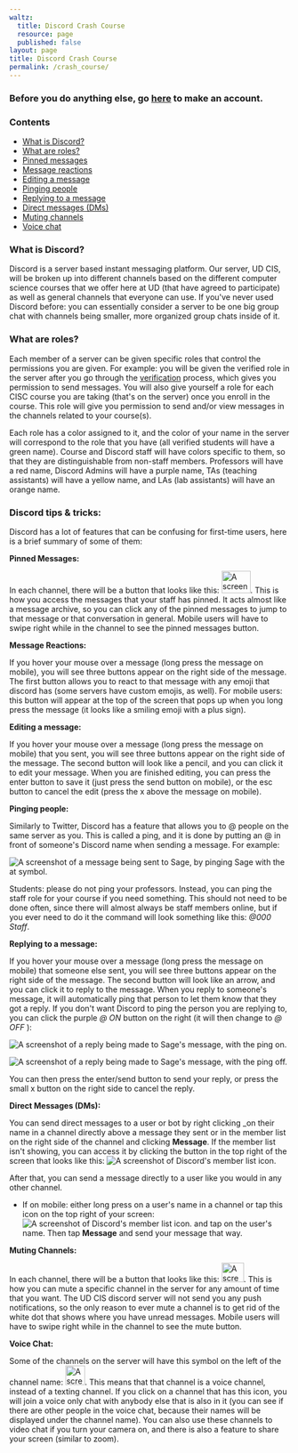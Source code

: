 ```yaml
---
waltz:
  title: Discord Crash Course
  resource: page
  published: false
layout: page
title: Discord Crash Course
permalink: /crash_course/
---
```


### Before you do anything else, go [here][7] to make an account.

### Contents
- [What is Discord?](#whatisdiscord)
- [What are roles?](#roles)
- [Pinned messages](#pins)
- [Message reactions](#reactions)
- [Editing a message](#editing)
- [Pinging people](#pinging)
- [Replying to a message](#replying)
- [Direct messages (DMs)](#dms)
- [Muting channels](#muting)
- [Voice chat](#voice)
### <a name="whatisdiscord"></a>What is Discord?

Discord is a server based instant messaging platform. Our server, UD CIS, will be broken up into different channels based
on the different computer science courses that we offer here at UD (that have agreed to participate) as well as general
channels that everyone can use. If you've never used Discord before: you can essentially consider a server to be one big
group chat with channels being smaller, more organized group chats inside of it.

### <a name="roles"></a>What are roles?

Each member of a server can be given specific roles that control the permissions you are given. For example: you will be
given the verified role in the server after you go through the [verification][1] process, which gives you permission to
send messages. You will also give yourself a role for each CISC course you are taking (that's on the server) once you
enroll in the course. This role will give you permission to send and/or view messages in the channels related to your
course(s).

Each role has a color assigned to it, and the color of your name in the server will correspond to the role that you have
(all verified students will have a green name). Course and Discord staff will have colors specific to them, so that they
are distinguishable from non-staff members. Professors will have a red name, Discord Admins will have a purple name, TAs
(teaching assistants) will have a yellow name, and LAs (lab assistants) will have an orange name.

### Discord tips & tricks:

Discord has a lot of features that can be confusing for first-time users, here is a brief summary of some of them:

<a name="pins"></a> **Pinned Messages:**

In each channel, there will be a button that looks like this: <img src="https://canvas.instructure.com/users/26285220/files/123630326/preview?verifier=Rzc1UVlK6rGXZ6eetzcNOB41XrELJCbnGil63QOs" alt="A screenshot of the Discord pinned messages symbol." height="40" width="52"/>.<!--Pushpin icon in proper size--> 
This is how you access the messages that your staff has pinned. It acts almost like a message archive, so you can
click any of the pinned messages to jump to that message or that conversation in general. Mobile users will have to
swipe right while in the channel to see the pinned messages button.

<a name="reactions"></a> **Message Reactions:**

If you hover your mouse over a message (long press the message on mobile), you will see three buttons appear on the
right side of the message. The first button allows you to react to that message with any emoji that discord has (some
servers have custom emojis, as well). For mobile users: this button will appear at the top of the screen that pops up
when you long press the message (it looks like a smiling emoji with a plus sign).

<a name="editing"></a> **Editing a message:**

If you hover your mouse over a message (long press the message on mobile) that you sent, you will see three buttons
appear on the right side of the message. The second button will look like a pencil, and you can click it to edit your
message. When you are finished editing, you can press the enter button to save it (just press the send button on
mobile), or the esc button to cancel the edit (press the x above the message on mobile).

<a name="pinging"></a> **Pinging people:**

Similarly to Twitter, Discord has a feature that allows you to @ people on the same server as you. This is called a ping,
and it is done by putting an @ in front of someone's Discord name when sending a message. For example:

<img src="https://canvas.instructure.com/users/26285220/files/123645464/preview?verifier=3oAqzyl48VdNO2I0BxsUYSq5YaoS4pc4QTEqCXAF" alt="A screenshot of a message being sent to Sage, by pinging Sage with the at symbol.">

Students: please do not ping your professors. Instead, you can ping the staff role for your course if you need
something. This should not need to be done often, since there will almost always be staff members online, but if you
ever need to do it the command will look something like this: _@000 Staff_.

<a name="replying"></a> **Replying to a message:**

If you hover your mouse over a message (long press the message on mobile) that someone else sent, you will see three
buttons appear on the right side of the message. The second button will look like an arrow, and you can click it to
reply to the message. When you reply to someone's message, it will automatically ping that person to let them know that
they got a reply. If you don't want Discord to ping the person you are replying to, you can click the purple _@ ON_
button on the right (it will then change to _@ OFF_ ):

![A screenshot of a reply being made to Sage's message, with the ping on.][4]

![A screenshot of a reply being made to Sage's message, with the ping off.][5]

You can then press the enter/send button to send your reply, or press the small x button on the right side to cancel the
reply.

<a name="dms"></a> **Direct Messages (DMs):**

You can send direct messages to a user or bot by right clicking _on their name in a channel directly above a message
they sent or in the member list on the right side of the channel and clicking **Message**. If the member list isn't
showing, you can access it by clicking the button in the top right of the screen that looks like this: ![A screenshot of Discord's member list icon.][6]

After that, you can send a message directly to a user like you would in any other channel.

  * If on mobile: either long press on a user's name in a channel or tap this icon on the top right of your screen:![A screenshot of Discord's member list icon.][6] and tap on the user's name. Then tap **Message** and send your message that way.

<a name="muting"></a> **Muting Channels:**

In each channel, there will be a button that looks like this: <img src="https://canvas.instructure.com/users/26285220/files/123630337/preview?verifier=exEgiCHfedMCzLFhKKWH8VAkopomD3EaIkG3OBpq" alt = "A screenshot of Discord's notification bell icon." height="35" width="40">.
This is how you can mute a specific channel in the server for any amount of time that you want. The UD CIS discord server
will not send you any push notifications, so the only reason to ever mute a channel is to get rid of the white dot that
shows where you have unread messages. Mobile users will have to swipe right while in the channel to see the mute button.

<a name="voice"></a> **Voice Chat:**

Some of the channels on the server will have this symbol on the left of the channel name: <img src="https://canvas.instructure.com/users/26285220/files/123653709/preview?verifier=mZf7sEkYnJGv1sWHb2arfZSh8ygQl9Bi65JIG38S" alt = "A screenshot of Discord's voice channel icon." height="35" width="35">. This means that that channel is a voice channel, instead of a texting channel. If you click on
a channel that has this icon, you will join a voice only chat with anybody else that is also in it (you can see if there
are other people in the voice chat, because their names will be displayed under the channel name). You can also use
these channels to video chat if you turn your camera on, and there is also a feature to share your screen (similar to
zoom).

   [1]: https://ud-cis-discord.github.io/verification/
   [3]: https://canvas.instructure.com/users/26285220/files/123645464/preview?verifier=3oAqzyl48VdNO2I0BxsUYSq5YaoS4pc4QTEqCXAF
   [4]: https://canvas.instructure.com/users/26285220/files/123653371/preview?verifier=cPxIPFZcvHo827sAvONQ2MEqb0G5FCcpUHAOeDQK
   [5]: https://canvas.instructure.com/users/26285220/files/123653376/preview?verifier=RajV4nestHA9VnXJviLGc2LRXBdwGWYGRe0dNWgW
   [6]: https://canvas.instructure.com/courses/2510334/files/124088926/preview?verifier=VMd62xM4U5qKtQeGPctJsjmUBQSOVZq6p7JYQzWw
   [7]: https://discord.com/register
